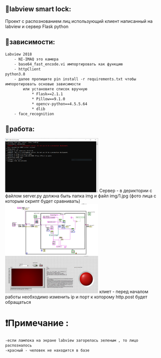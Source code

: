 

## 🍪labview smart lock:
 Проект с распознованием лиц использующий клиент написанный на labview и сервер Flask python


## 🍪зависимости: 
    Labview 2018
        - NI-IMAQ это камера 
        - base64_fast_encode.vi импортировать как функцию
        - httpClient
    python3.8
        - далее пропишите pin install -r requirements.txt чтобы импоротировать основые зависимости
            или установите список вручную 
                * Flask==2.1.1
                * Pillow==9.1.0
                * opencv-python==4.5.5.64
                * dlib
        - face_recognition


## 🍪работа:
<img src="server.PNG" alt="poc" style="max-width:300px" />
    Сервер - в дериктории с файлом server.py должна быть папка img 
    и файл img/1.jpg (фото лица с которым скрипт будет сравнивать)
<img src="client1.jpg" alt="poc" style="max-width:300px" />
<img src="client2.jpg" alt="poc" style="max-width:300px" />
    клиет - перед началом работы необходимо изменить ip и порт 
    к которому http.post будет обращаться



# ❗Примечание :
    -если лампока на экране labview загорелась зеленым , то лицо распозналось 
    -красный - человек не находится в базе


